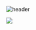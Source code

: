 
![header](https://capsule-render.vercel.app/api?type=waving&color=0:EEFF00&height=300&section=header&text=Beaver%20Coding%20House&fontSize=70&fontColor=d6ace6&animation=fadeIn)

<img src="https://img.shields.io/badge/UnrealEngine-색코드?style=for-the-badge&logo=이미지 이름&logoColor=black">
